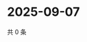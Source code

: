 # 2025-09-07

共 0 条

<!-- BEGIN ZHIHUQUESTIONS -->
<!-- 最后更新时间 Sun Sep 07 2025 19:07:57 GMT+0800 (China Standard Time) -->

<!-- END ZHIHUQUESTIONS -->
